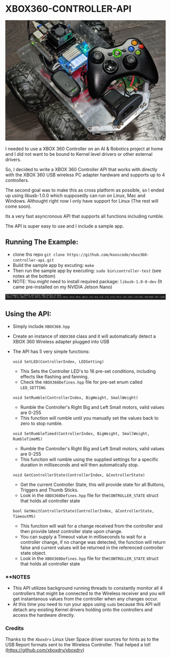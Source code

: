 # XBOX360-CONTROLLER-API

![TheRumbler](images/TheRumbler.jpg)

I needed to use a XBOX 360 Controller on an AI & Robotics project at home 
and I did not want to be bound to Kernel level drivers or other external drivers.

So, I decided to write a XBOX 360 Controller API that works with directly with the 
XBOX 360 USB wireless PC adapter hardware and supports up to 4 controllers.

The second goal was to make this as cross platform as possible, so I ended up using libusb-1.0.0 
which supposedly can run on Linux, Mac and Windows. Althought right now I only have
support for Linux (The rest will come soon).

Its a very fast asyncronous API that supports all functions including rumble.

The API is super easy to use and I include a sample app.

Running The Example:
--------------------
- clone ths repo `git clone https://github.com/kooscode/xbox360-controller-api.git`
- Build the sample app by excuting: `make`
- Then run the sample app by executing: `sudo bin\controller-test` (see notes at the bottom)
- NOTE: You *might* need to install required package: `libusb-1.0-0-dev` (It came pre-installed on my NVIDIA Jetson Nano)

![controller-test](images/controller-test.png)

Using the API:
---------------
- Simply include `XBOX360.hpp` 
- Create an instance of `XBOX360` class and it will automatically detect a XBOX 360 Wireless adapter plugged into USB
- The API has 5 very simple functions:

  `void SetLED(ControllerIndex, LEDSetting)`
  - This Sets the Controller LED's  to 16 pre-set conditions, including effects like flashing and fanning. 
  - Check the `XBOX360Defines.hpp` file for pre-set enum called `LED_SETTING`

  `void SetRumble(ControllerIndex, BigWeight, SmallWeight)`
  - Rumble the Controller's Right Big and Left Small motors, valid values are 0-255
  - This function will rumble until you manually set the values back to zero to stop rumble.

  `void SetRumbleTimed(ControllerIndex, BigWeight, SmallWeight, RumbleTimeMS)`
  - Rumble the Controller's Right Big and Left Small motors, valid values are 0-255
  - This function will rumble using the supplied settings for a specific duration in milliseconds and will then automatically stop.

  `void GetControllerState(ControllerIndex, &ControllerState)`
  - Get the current Controller State, this will provide state for all Buttons, Triggers and Thumb Sticks.
  - Look in the `XBOX360Defines.hpp` file for the`CONTROLLER_STATE` struct that holds all controller state 

  `bool GetWaitControllerState(ControllerIndex, &ControllerState, TimeoutMS)`
  - This function will wait for a change received from the controller and then provide latest controller state upon change.
  - You can supply a Timeout value in milliseconds to wait for a controller change, if no change was detected, the function will return false and current values will be returned in the referenced controller state object.
  - Look in the `XBOX360Defines.hpp` file for the`CONTROLLER_STATE` struct that holds all controller state 


### **NOTES
- This API utilizes background running threads to constantly monitor all 4 controllers that might be connected to the Wireless receiver 
and you will get instantanous values from the controller when any changes occur.
- At this time you need to run your apps using `sudo` because this API will detach any existing Kernel drivers holding onto the controllers and access the hardware directly.

### Credits
Thanks to the `Xboxdrv` Linux User Space driver sources for hints as to the USB Report formats sent to the Wireless Controller. That helped a lot! (https://github.com/xboxdrv/xboxdrv)
